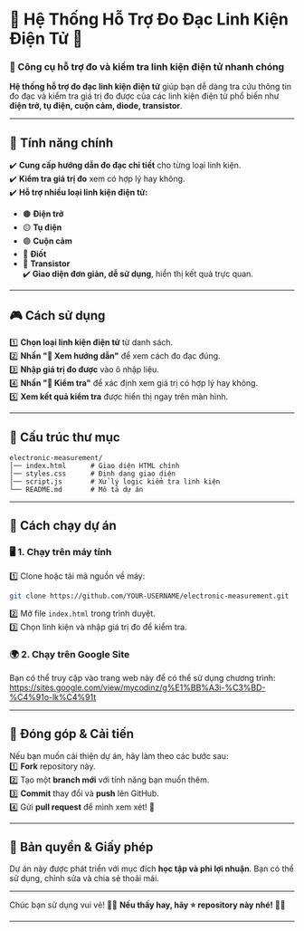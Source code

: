 # 🔧 Hệ Thống Hỗ Trợ Đo Đạc Linh Kiện Điện Tử 🔧  
### 🎯 Công cụ hỗ trợ đo và kiểm tra linh kiện điện tử nhanh chóng  

**Hệ thống hỗ trợ đo đạc linh kiện điện tử** giúp bạn dễ dàng tra cứu thông tin đo đạc và kiểm tra giá trị đo được của các linh kiện điện tử phổ biến như **điện trở, tụ điện, cuộn cảm, diode, transistor**.  

---

## 🌟 **Tính năng chính**  
✔️ **Cung cấp hướng dẫn đo đạc chi tiết** cho từng loại linh kiện.  
✔️ **Kiểm tra giá trị đo** xem có hợp lý hay không.  
✔️ **Hỗ trợ nhiều loại linh kiện điện tử:**  
   - 🟤 **Điện trở**  
   - 🟡 **Tụ điện**  
   - 🟢 **Cuộn cảm**  
   - 🔴 **Điốt**  
   - 🔵 **Transistor**  
✔️ **Giao diện đơn giản, dễ sử dụng**, hiển thị kết quả trực quan.  

---

## 🎮 **Cách sử dụng**  
1️⃣ **Chọn loại linh kiện điện tử** từ danh sách.  
2️⃣ **Nhấn "📖 Xem hướng dẫn"** để xem cách đo đạc đúng.  
3️⃣ **Nhập giá trị đo được** vào ô nhập liệu.  
4️⃣ **Nhấn "🔎 Kiểm tra"** để xác định xem giá trị có hợp lý hay không.  
5️⃣ **Xem kết quả kiểm tra** được hiển thị ngay trên màn hình.  

---

## 📂 **Cấu trúc thư mục**  
```
electronic-measurement/
│── index.html      # Giao diện HTML chính
│── styles.css      # Định dạng giao diện
│── script.js       # Xử lý logic kiểm tra linh kiện
└── README.md       # Mô tả dự án
```

---

## 🚀 **Cách chạy dự án**  

### 🖥️ **1. Chạy trên máy tính**  
1️⃣ Clone hoặc tải mã nguồn về máy:  
```sh
git clone https://github.com/YOUR-USERNAME/electronic-measurement.git
```
2️⃣ Mở file `index.html` trong trình duyệt.  
3️⃣ Chọn linh kiện và nhập giá trị đo để kiểm tra.  

### 🌍 **2. Chạy trên Google Site**  
Bạn có thể truy cập vào trang web này để có thể sử dụng chương trình:
https://sites.google.com/view/mycodinz/g%E1%BB%A3i-%C3%BD-%C4%91o-lk%C4%91t

---

## 🎯 **Đóng góp & Cải tiến**  
Nếu bạn muốn cải thiện dự án, hãy làm theo các bước sau:  
1️⃣ **Fork** repository này.  
2️⃣ Tạo một **branch mới** với tính năng bạn muốn thêm.  
3️⃣ **Commit** thay đổi và **push** lên GitHub.  
4️⃣ Gửi **pull request** để mình xem xét! 🚀  

---

## 📜 **Bản quyền & Giấy phép**  
Dự án này được phát triển với mục đích **học tập và phi lợi nhuận**. Bạn có thể sử dụng, chỉnh sửa và chia sẻ thoải mái.  

---

Chúc bạn sử dụng vui vẻ! 🔧📏 **Nếu thấy hay, hãy ⭐ repository này nhé!** 🚀✨  

---

